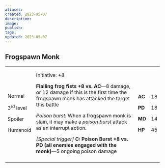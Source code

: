 ```yaml
---
aliases: 
created: 2023-05-07
description: 
image: 
publish: 
tags: 
updated: 2023-05-07
---
```


## Frogspawn Monk

<table>
<colgroup>
<col style="width: 16%" />
<col style="width: 71%" />
<col style="width: 5%" />
<col style="width: 6%" />
</colgroup>
<tbody>
<tr class="odd">
<td><p>Normal</p>
<p>3<sup>rd</sup> level</p>
<p>Spoiler</p>
<p>Humanoid</p></td>
<td><p>Initiative: +8</p>
<p><strong>Flailing frog fists +8 vs. AC</strong>—8 damage, or 12 damage
if this is the first time the frogspawn monk has attacked the target
this battle</p>
<p><em>Poison burst:</em> When a frogspawn monk is slain, it may make a
<em>poison burst</em> attack as an interrupt action.</p>
<p><em>[Special trigger]</em> <strong>C: Poison Burst +8 vs. PD (all
enemies engaged with the monk)</strong>—5 ongoing poison damage</p></td>
<td><p><strong>AC</strong></p>
<p><strong>PD</strong></p>
<p><strong>MD</strong></p>
<p><strong>HP</strong></p></td>
<td><p>18</p>
<p>18</p>
<p>14</p>
<p>45</p></td>
</tr>
<tr class="even">
<td></td>
<td></td>
<td></td>
<td></td>
</tr>
</tbody>
</table>

